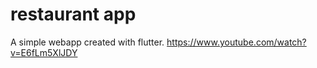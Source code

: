 # restaurant app

A simple webapp created with flutter. https://www.youtube.com/watch?v=E6fLm5XlJDY 
